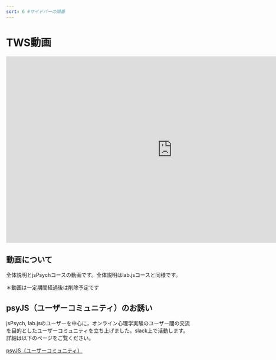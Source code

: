 ```yaml
---
sort: 6 #サイドバーの順番
---
```


# TWS動画

<iframe width="900" height="506" src="https://www.youtube.com/embed/R8TmVEHnp8g" title="YouTube video player" frameborder="0" allow="accelerometer; autoplay; clipboard-write; encrypted-media; gyroscope; picture-in-picture" allowfullscreen></iframe>

## 動画について
全体説明とjsPsychコースの動画です。全体説明はlab.jsコースと同様です。

＊動画は一定期間経過後は削除予定です

## psyJS（ユーザーコミュニティ）のお誘い
jsPsych, lab.jsのユーザーを中心に，オンライン心理学実験のユーザー間の交流を目的としたユーザーコミュニティを立ち上げました。slack上で活動します。詳細は以下のページをご覧ください。

[psyJS（ユーザーコミュニティ）](../psyJS.html)